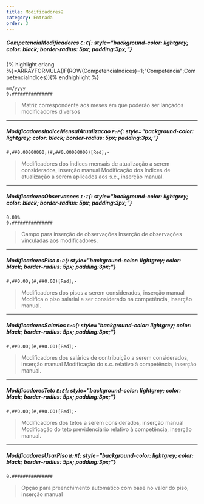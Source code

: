 ```yaml
---
title: Modificadores2
category: Entrada
order: 3
---
```


##### **CompetenciaModificadores** `C:C`{: style="background-color: lightgrey; color: black; border-radius: 5px; padding:3px;"}
{% highlight erlang %}=ARRAYFORMULA(IF(ROW(CompetenciaIndices)=1;"Competência";CompetenciaIndices)){% endhighlight %}


~~~
mm/yyyy
0.###############
~~~


> Matriz correspondente aos meses em que poderão ser lançados modificadores diversos

* * *

##### **ModificadoresIndiceMensalAtualizacao** `F:F`{: style="background-color: lightgrey; color: black; border-radius: 5px; padding:3px;"}


~~~
#,##0.00000000;(#,##0.00000000)[Red];-
~~~


> Modificadores dos índices mensais de atualização a serem considerados, inserção manual
Modificação dos índices de atualização a serem aplicados aos s.c., inserção manual.

* * *

##### **ModificadoresObservacoes** `I:I`{: style="background-color: lightgrey; color: black; border-radius: 5px; padding:3px;"}


~~~
0.00%
0.###############
~~~


> Campo para inserção de observações
Inserção de observações vinculadas aos modificadores.

* * *

##### **ModificadoresPiso** `D:D`{: style="background-color: lightgrey; color: black; border-radius: 5px; padding:3px;"}


~~~
#,##0.00;(#,##0.00)[Red];-
~~~


> Modificadores dos pisos a serem considerados, inserção manual
Modifica o piso salarial a ser considerado na competência, inserção manual.

* * *

##### **ModificadoresSalarios** `G:G`{: style="background-color: lightgrey; color: black; border-radius: 5px; padding:3px;"}


~~~
#,##0.00;(#,##0.00)[Red];-
~~~


> Modificadores dos salários de contribuição a serem considerados, inserção manual
Modificação do s.c. relativo à competência, inserção manual.


* * *

##### **ModificadoresTeto** `E:E`{: style="background-color: lightgrey; color: black; border-radius: 5px; padding:3px;"}


~~~
#,##0.00;(#,##0.00)[Red];-
~~~


> Modificadores dos tetos a serem considerados, inserção manual
Modificação do teto previdenciário relativo à competência, inserção manual.

* * *

##### **ModificadoresUsarPiso** `H:H`{: style="background-color: lightgrey; color: black; border-radius: 5px; padding:3px;"}


~~~
0.###############
~~~


> Opção para preenchimento automático com base no valor do piso, inserção manual